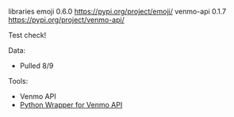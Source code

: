 

libraries
emoji 0.6.0 https://pypi.org/project/emoji/
venmo-api 0.1.7 https://pypi.org/project/venmo-api/



Test check!


Data:
- Pulled 8/9

Tools:
- Venmo API
- [Python Wrapper for Venmo API](https://pypi.org/project/venmo-api/)